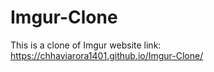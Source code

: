# Imgur-Clone
This is a clone of Imgur website
link: https://chhaviarora1401.github.io/Imgur-Clone/
